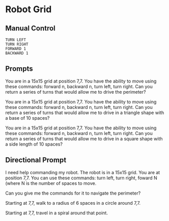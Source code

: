 # Robot Grid

## Manual Control

```
TURN LEFT
TURN RIGHT
FORWARD 1
BACKWARD 1
```

## Prompts

You are in a 15x15 grid at position 7,7. You have the ability to move using these commands: forward n, backward n, turn left, turn right. Can you return a series of turns that would allow me to drive the perimeter?

You are in a 15x15 grid at position 7,7. You have the ability to move using these commands: forward n, backward n, turn left, turn right. Can you return a series of turns that would allow me to drive in a triangle shape with a base of 10 spaces?

You are in a 15x15 grid at position 7,7. You have the ability to move using these commands: forward n, backward n, turn left, turn right. Can you return a series of turns that would allow me to drive in a square shape with a side length of 10 spaces?

## Directional Prompt

I need help commanding my robot. The robot is in a 15x15 grid. You are at position 7,7. You can use these commands: turn left, turn right, foward N (where N is the number of spaces to move.

Can you give me the commands for it to navigate the perimeter?

Starting at 7,7, walk to a radius of 6 spaces in a circle around 7,7.

Starting at 7,7, travel in a spiral around that point.
